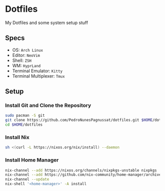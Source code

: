 # Dotfiles

My Dotfiles and some system setup stuff

## Specs

- OS: `Arch Linux`
- Editor: `NeoVim`
- Shell: `ZSH`
- WM: `HyprLand`
- Terminal Emulator: `Kitty`
- Terminal Multiplexer: `Tmux`

## Setup

### Install Git and Clone the Repository

```bash
sudo pacman -S git
git clone https://github.com/PedroNunesPagnussat/dotfiles.git $HOME/dotfiles
cd $HOME/dotfiles
```

### Install Nix

```bash
sh <(curl -L https://nixos.org/nix/install) --daemon
```

### Install Home Manager

```bash
nix-channel --add https://nixos.org/channels/nixpkgs-unstable nixpkgs
nix-channel --add https://github.com/nix-community/home-manager/archive/master.tar.gz home-manager
nix-channel --update
nix-shell '<home-manager>' -A install
```

